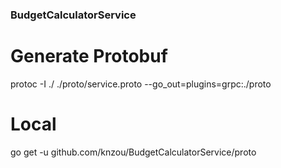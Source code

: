 ### BudgetCalculatorService

# Generate Protobuf 
protoc -I ./ ./proto/service.proto --go_out=plugins=grpc:./proto

# Local 
go get -u github.com/knzou/BudgetCalculatorService/proto